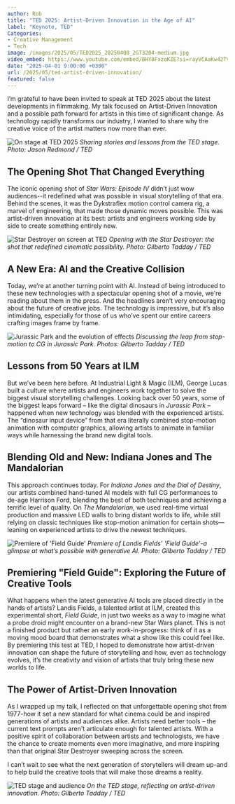 ```yaml
---
author: Rob
title: "TED 2025: Artist-Driven Innovation in the Age of AI"
label: "Keynote, TED"
Categories:
- Creative Management
- Tech
image: /images/2025/05/TED2025_20250408_2GT3204-medium.jpg
video_embed: https://www.youtube.com/embed/BHY0FxzoKZE?si=rayVCAaKw42TV1er
date: "2025-04-01 9:00:00 +0300"
url: /2025/05/ted-artist-driven-innovation/
featured: false
---
```


I’m grateful to have been invited to speak at TED 2025 about the latest developments in filmmaking. My talk focused on Artist-Driven Innovation and a possible path forward for artists in this time of significant change. As technology rapidly transforms our industry, I wanted to share why the creative voice of the artist matters now more than ever.

![On stage at TED 2025]( /images/2025/05/TED2025_20250408_1JR7392-medium.jpg "Speaking at TED 2025")
*Sharing stories and lessons from the TED stage. Photo: Jason Redmond / TED*

## The Opening Shot That Changed Everything

The iconic opening shot of *Star Wars: Episode IV* didn’t just wow audiences--it redefined what was possible in visual storytelling of that era. Behind the scenes, it was the Dykstraflex motion control camera rig, a marvel of engineering, that made those dynamic moves possible. This was artist-driven innovation at its best: artists and engineers working side by side to create something entirely new.

![Star Destroyer on screen at TED]( /images/2025/05/TED2025_20250408_1GT2795-medium.jpg "Opening with the Star Destroyer at TED")
*Opening with the Star Destroyer: the shot that redefined cinematic possibility. Photo: Gilberto Tadday / TED*

## A New Era: AI and the Creative Collision

Today, we’re at another turning point with AI. Instead of being introduced to these new technologies with a spectacular opening shot of a movie, we're reading about them in the press. And the headlines aren’t very encouraging about the future of creative jobs. The technology is impressive, but it’s also intimidating, especially for those of us who’ve spent our entire careers crafting images frame by frame.

![Jurassic Park and the evolution of effects]( /images/2025/05/TED2025_20250408_1GT2816-medium.jpg "Jurassic Park and the evolution of effects")
*Discussing the leap from stop-motion to CG in Jurassic Park. Photos: Gilberto Tadday / TED*

## Lessons from 50 Years at ILM

But we’ve been here before. At Industrial Light & Magic (ILM), George Lucas built a culture where artists and engineers work together to solve the biggest visual storytelling challenges. Looking back over 50 years, some of the biggest leaps forward – like the digital dinosaurs in *Jurassic Park* – happened when new technology was blended with the experienced artists. The “dinosaur input device” from that era literally combined stop-motion animation with computer graphics, allowing artists to animate in familiar ways while harnessing the brand new digital tools.

## Blending Old and New: Indiana Jones and The Mandalorian

This approach continues today. For *Indiana Jones and the Dial of Destiny*, our artists combined hand-tuned AI models with full CG performances to de-age Harrison Ford, blending the best of both techniques and achieving a terrific level of quality. On *The Mandalorian*, we used real-time virtual production and massive LED walls to bring distant worlds to life, while still relying on classic techniques like stop-motion animation for certain shots—leaning on experienced artists to drive the newest techniques.

![Premiere of 'Field Guide']( /images/2025/05/TED2025_20250408_1GT2926-medium.jpg "Premiere of 'Field Guide'")
*Premiere of Landis Fields’ 'Field Guide'-a glimpse at what’s possible with generative AI. Photo: Gilberto Tadday / TED*

## Premiering "Field Guide": Exploring the Future of Creative Tools

What happens when the latest generative AI tools are placed directly in the hands of artists? Landis Fields, a talented artist at ILM, created this experimental short, *Field Guide*, in just two weeks as a way to imagine what a probe droid might encounter on a brand-new Star Wars planet. This is not a finished product but rather an early work-in-progress: think of it as a moving mood board that demonstrates what a show like this could feel like. By premiering this test at TED, I hoped to demonstrate how artist-driven innovation can shape the future of storytelling and how, even as technology evolves, it’s the creativity and vision of artists that truly bring these new worlds to life.

## The Power of Artist-Driven Innovation

As I wrapped up my talk, I reflected on that unforgettable opening shot from 1977-how it set a new standard for what cinema could be and inspired generations of artists and audiences alike. Artists need better tools – the current text prompts aren't articulate enough for talented artists. With a positive spirit of collaboration between artists and technologists, we have the chance to create moments even more imaginative, and more inspiring than that original Star Destroyer sweeping across the screen. 

I can’t wait to see what the next generation of storytellers will dream up-and to help build the creative tools that will make those dreams a reality.

![TED stage and audience]( /images/2025/05/TED2025_20250408_2GT3204-medium.jpg "TED stage and audience")
*On the TED stage, reflecting on artist-driven innovation. Photo: Gilberto Tadday / TED*
